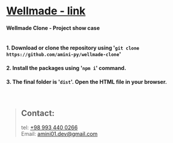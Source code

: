 # [Wellmade - link](https://wellmade-website.webflow.io/company)
#### Wellmade Clone - Project show case<br><br>
#### 1. Download or clone the repository using '`git clone https://github.com/amini-py/wellmade-clone`'
#### 2. Install the packages using '`npm i`' command.
#### 3. The final folder is '`dist`'. Open the HTML file in your browser. <br><br><br>

> ## Contact:
> tel: [+98 993 440 0266](tel:+989934400266) <br>
> Email: [amini01.dev@gmail.com](mailto:amini01.dev@gmail.com)

